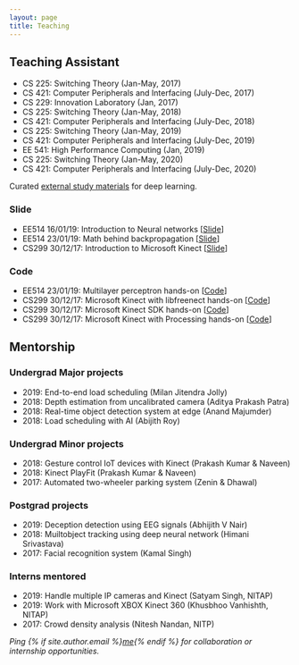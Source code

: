 ```yaml
---
layout: page
title: Teaching
---
```


## Teaching Assistant

* CS 225: Switching Theory (Jan-May, 2017)
* CS 421: Computer Peripherals and Interfacing (July-Dec, 2017)
* CS 229: Innovation Laboratory (Jan, 2017)
* CS 225: Switching Theory (Jan-May, 2018)
* CS 421: Computer Peripherals and Interfacing (July-Dec, 2018)
* CS 225: Switching Theory (Jan-May, 2019)
* CS 421: Computer Peripherals and Interfacing (July-Dec, 2019)
* EE 541: High Performance Computing (Jan, 2019)
* CS 225: Switching Theory (Jan-May, 2020)
* CS 421: Computer Peripherals and Interfacing (July-Dec, 2020)

Curated [external study materials](teaching/externallinks) for deep learning.

### Slide

* EE514 16/01/19: Introduction to Neural networks [[Slide](https://drive.google.com/file/d/1gCxPc1U3id6lzS4MuhliwPXC8dLltCxY/view?usp=sharing)]
* EE514 23/01/19: Math behind backpropagation [[Slide](https://drive.google.com/file/d/1fcvALsno1d4W10wlUYWvi-hXI_yhqNq0/view?usp=sharing)]
* CS299 30/12/17: Introduction to Microsoft Kinect [[Slide](https://drive.google.com/open?id=1p61ZeACxnCZI3NgO7dgDJBDj5aCoMIzD)]

### Code

* EE514 23/01/19: Multilayer perceptron hands-on [[Code](https://drive.google.com/drive/folders/1Nn6N0GopiXFUVvRA5Z3rTWJ7Yp7qm4Rd?usp=sharing)]
* CS299 30/12/17: Microsoft Kinect with libfreenect hands-on [[Code](https://github.com/alwynmathew/libfreenect-with-python)]
* CS299 30/12/17: Microsoft Kinect SDK hands-on [[Code](https://github.com/alwynmathew/Kinect-for-windows)]
* CS299 30/12/17: Microsoft Kinect with Processing hands-on [[Code](https://github.com/alwynmathew/Processing-for-Kinect)]

## Mentorship

### Undergrad Major projects

* 2019: End-to-end load scheduling (Milan Jitendra Jolly)
* 2018: Depth estimation from uncalibrated camera (Aditya Prakash Patra)
* 2018: Real-time object detection system at edge (Anand Majumder)
* 2018: Load scheduling with AI (Abijith Roy)

### Undergrad Minor projects

* 2018: Gesture control IoT devices with Kinect (Prakash Kumar & Naveen)
* 2018: Kinect PlayFit (Prakash Kumar & Naveen)
* 2017: Automated two-wheeler parking system (Zenin & Dhawal)

### Postgrad projects

* 2019: Deception detection using EEG signals (Abhijith V Nair)
* 2018: Muiltobject tracking using deep neural network (Himani Srivastava)
* 2017: Facial recognition system (Kamal Singh)

### Interns mentored

* 2019: Handle multiple IP cameras and Kinect (Satyam Singh, NITAP)
* 2019: Work with Microsoft XBOX Kinect 360 (Khusbhoo Vanhishth, NITAP)
* 2017: Crowd density analysis (Nitesh Nandan, NITP) 

*Ping {% if site.author.email %}<a href="mailto:{{ site.author.email }}">me</a>{% endif %} for collaboration or internship opportunities.*